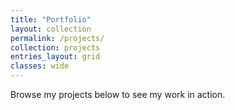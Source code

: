 ```yaml
---
title: "Portfolio"
layout: collection
permalink: /projects/
collection: projects
entries_layout: grid
classes: wide
---
```


Browse my projects below to see my work in action.